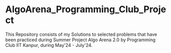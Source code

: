 # AlgoArena_Programming_Club_Project

This Repository consists of my Solutions to selected problems that have been practiced during Summer Project Algo Arena 2.0 by Programming Club IIT Kanpur, during May'24 - July'24.
